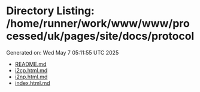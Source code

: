 # Directory Listing: /home/runner/work/www/www/processed/uk/pages/site/docs/protocol
Generated on: Wed May  7 05:11:55 UTC 2025

- [README.md](README.md)
- [i2cp.html.md](i2cp.html.md)
- [i2np.html.md](i2np.html.md)
- [index.html.md](index.html.md)
